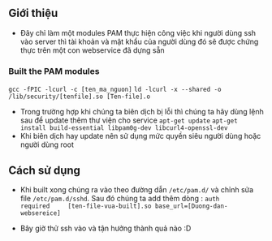 ## Giới thiệu ##

- Đây chỉ làm một modules PAM thực hiện công việc khi người dùng ssh vào server thì tài khoản và mật khẩu của người dùng đó sẽ được chứng thực trên một con webservice đã dựng sẵn

### Built the PAM modules ###

`gcc -fPIC -lcurl -c [ten_ma_nguon]`
`ld -lcurl -x --shared -o /lib/security/[tenfile].so [Ten-file].o`

- Trong trường hợp khi chúng ta biên dịch bị lỗi thì chúng ta hãy dùng lệnh sau để update thêm thư viện cho service
`apt-get update`
`apt-get install build-essential libpam0g-dev libcurl4-openssl-dev`
- Khi biên dịch hay update nên sử dụng mức quyền siêu người dùng hoặc người dùng root
## Cách sử dụng ##
- Khi built xong chúng ra vào theo đường dẫn `/etc/pam.d/` và chỉnh sửa file `/etc/pam.d/sshd`. Sau đó chúng ta add thêm dòng :
`auth       required     [ten-file-vua-built].so base_url=[Duong-dan-websereice]`

- Bây giờ thử ssh vào và tận hưởng thành quả nào :D
